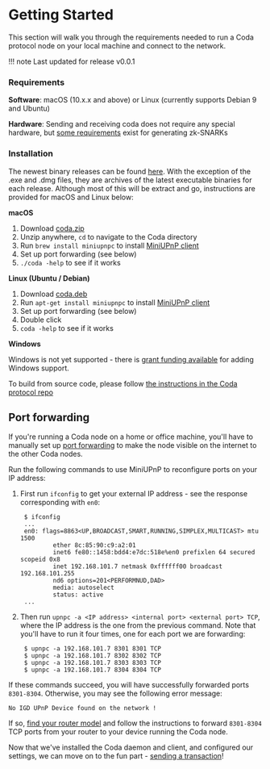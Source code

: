 # Getting Started

This section will walk you through the requirements needed to run a Coda protocol node on your local machine and connect to the network.

!!! note
    Last updated for release v0.0.1

### Requirements

**Software**: macOS (10.x.x and above) or Linux (currently supports Debian 9 and Ubuntu)

**Hardware**: Sending and receiving coda does not require any special hardware, but [some requirements]() exist for generating zk-SNARKs

### Installation

The newest binary releases can be found [here](). With the exception of the .exe and .dmg files, they are archives of the latest executable binaries for each release. Although most of this will be extract and go, instructions are provided for macOS and Linux below:

**macOS**

1. Download [coda.zip]()
2. Unzip anywhere, `cd` to navigate to the Coda directory
3. Run `brew install miniupnpc` to install [MiniUPnP client](https://github.com/miniupnp/miniupnp)
4. Set up port forwarding (see below)
5. `./coda -help` to see if it works

**Linux (Ubuntu / Debian)**

1. Download [coda.deb]()
2. Run `apt-get install miniupnpc` to install [MiniUPnP client](https://github.com/miniupnp/miniupnp)
3. Set up port forwarding (see below)
4. Double click
5. `coda -help` to see if it works


**Windows**

Windows is not yet supported - there is [grant funding available]() for adding Windows support.

To build from source code, please follow [the instructions in the Coda protocol repo](https://github.com/CodaProtocol/coda/blob/master/README-dev.md#building-coda)

## Port forwarding

If you're running a Coda node on a home or office machine, you'll have to manually set up [port forwarding](https://en.wikipedia.org/wiki/Port_forwarding) to make the node visible on the internet to the other Coda nodes.

Run the following commands to use MiniUPnP to reconfigure ports on your IP address:

1. First run `ifconfig` to get your external IP address - see the response corresponding with `en0`:


        $ ifconfig
        ...
        en0: flags=8863<UP,BROADCAST,SMART,RUNNING,SIMPLEX,MULTICAST> mtu 1500
                ether 8c:85:90:c9:a2:01 
                inet6 fe80::1458:bdd4:e7dc:518e%en0 prefixlen 64 secured scopeid 0x8 
                inet 192.168.101.7 netmask 0xffffff00 broadcast 192.168.101.255
                nd6 options=201<PERFORMNUD,DAD>
                media: autoselect
                status: active
        ...

2. Then run `upnpc -a <IP address> <internal port> <external port> TCP`, where the IP address is the one from the previous command. Note that you'll have to run it four times, one for each port we are forwarding:

        $ upnpc -a 192.168.101.7 8301 8301 TCP
        $ upnpc -a 192.168.101.7 8302 8302 TCP
        $ upnpc -a 192.168.101.7 8303 8303 TCP
        $ upnpc -a 192.168.101.7 8304 8304 TCP



If these commands succeed, you will have successfully forwarded ports `8301-8304`. Otherwise, you may see the following error message:

    No IGD UPnP Device found on the network !

If so, [find your router model](https://portforward.com/router.htm) and follow the instructions to forward `8301-8304` TCP ports from your router to your device running the Coda node.

Now that we've installed the Coda daemon and client, and configured our settings, we can move on to the fun part - [sending a transaction](/my-first-transaction)!